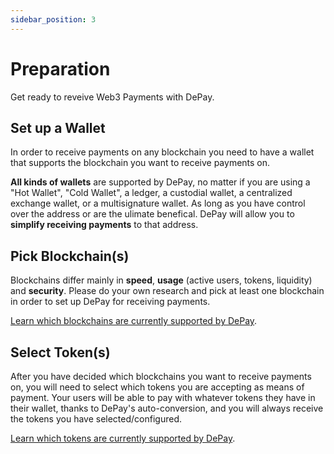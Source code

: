 ```yaml
---
sidebar_position: 3
---
```


# Preparation

Get ready to reveive Web3 Payments with DePay.

## Set up a Wallet

In order to receive payments on any blockchain you need to have a wallet that supports the blockchain you want to receive payments on.

**All kinds of wallets** are supported by DePay, no matter if you are using a "Hot Wallet", "Cold Wallet", a ledger, a custodial wallet,
a centralized exchange wallet, or a multisignature wallet. As long as you have control over the address or are the ulimate benefical.
DePay will allow you to **simplify receiving payments** to that address.

## Pick Blockchain(s)

Blockchains differ mainly in **speed**, **usage** (active users, tokens, liquidity) and **security**.
Please do your own research and pick at least one blockchain in order to set up DePay for receiving payments.

[Learn which blockchains are currently supported by DePay](/docs/payments/supported/blockchains).


## Select Token(s)

After you have decided which blockchains you want to receive payments on, you will need to select which tokens you are accepting as means of payment.
Your users will be able to pay with whatever tokens they have in their wallet, thanks to DePay's auto-conversion, and you will always receive the tokens you have selected/configured.

[Learn which tokens are currently supported by DePay](/docs/payments/supported/tokens).
